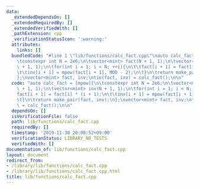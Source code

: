 ```yaml
---
data:
  _extendedDependsOn: []
  _extendedRequiredBy: []
  _extendedVerifiedWith: []
  _pathExtension: cpp
  _verificationStatusIcon: ':warning:'
  attributes:
    links: []
  bundledCode: "#line 1 \"lib/functions/calc_fact.cpp\"\nauto calc_fact = [mpow]{\n\
    \tconstexpr int N = 2e6;\n\tvector<mint> fact(N + 1, 1);\n\tvector<mint> inv(N\
    \ + 1, 1);\n\tfor(int i = 1; i < N; ++i){\n\t\tfact[i + 1] = fact[i] * (i + 1);\n\
    \t\tinv[i + 1] = mpow(fact[i + 1], MOD - 2);\n\t}\n\treturn make_pair(fact, inv);\n\
    };\nvector<mint> fact, inv;\ntie(fact, inv) = calc_fact();\n\n"
  code: "auto calc_fact = [mpow]{\n\tconstexpr int N = 2e6;\n\tvector<mint> fact(N\
    \ + 1, 1);\n\tvector<mint> inv(N + 1, 1);\n\tfor(int i = 1; i < N; ++i){\n\t\t\
    fact[i + 1] = fact[i] * (i + 1);\n\t\tinv[i + 1] = mpow(fact[i + 1], MOD - 2);\n\
    \t}\n\treturn make_pair(fact, inv);\n};\nvector<mint> fact, inv;\ntie(fact, inv)\
    \ = calc_fact();\n\n"
  dependsOn: []
  isVerificationFile: false
  path: lib/functions/calc_fact.cpp
  requiredBy: []
  timestamp: '2019-11-30 20:08:52+09:00'
  verificationStatus: LIBRARY_NO_TESTS
  verifiedWith: []
documentation_of: lib/functions/calc_fact.cpp
layout: document
redirect_from:
- /library/lib/functions/calc_fact.cpp
- /library/lib/functions/calc_fact.cpp.html
title: lib/functions/calc_fact.cpp
---
```

